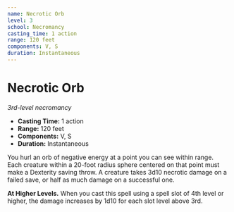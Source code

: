 ```yaml
---
name: Necrotic Orb
level: 3
school: Necromancy
casting_time: 1 action
range: 120 feet
components: V, S
duration: Instantaneous
---
```


# Necrotic Orb

*3rd-level necromancy*
- **Casting Time:** 1 action
- **Range:** 120 feet
- **Components:** V, S
- **Duration:** Instantaneous

You hurl an orb of negative energy at a point you can see within range. Each creature within a 20-foot radius sphere centered on that point must make a Dexterity saving throw. A creature takes 3d10 necrotic damage on a failed save, or half as much damage on a successful one.

**At Higher Levels.** When you cast this spell using a spell slot of 4th level or higher, the damage increases by 1d10 for each slot level above 3rd.